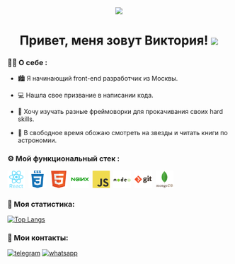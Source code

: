 <div id="header" align="center">
  <img src="https://media.giphy.com/media/11JTxkrmq4bGE0/giphy.gif" width="200"/>
</div>

<h1 align="center" color="blue">
  Привет, меня зовут Виктория!
  <img src="https://media.giphy.com/media/hvRJCLFzcasrR4ia7z/giphy.gif" width="30px"/>
</h1>

### :woman_technologist: О себе :
- :cityscape: Я начинающий front-end разработчик из Москвы.

- :computer: Нашла свое призвание в написании кода.

- :muscle: Хочу изучать разные фреймоворки для прокачивания своих hard skills.

- :telescope: В свободное время обожаю смотреть на звезды и читать книги по астрономии.

### :gear: Мой функциональный стек :
<div>
  <img src="https://github.com/devicons/devicon/blob/master/icons/react/react-original-wordmark.svg" title="React" alt="React" width="40" height="40"/>&nbsp;
  <img src="https://github.com/devicons/devicon/blob/master/icons/css3/css3-plain-wordmark.svg"  title="CSS3" alt="CSS" width="40" height="40"/>&nbsp;
  <img src="https://github.com/devicons/devicon/blob/master/icons/html5/html5-original.svg" title="HTML5" alt="HTML" width="40" height="40"/>&nbsp;
  <img src="https://github.com/devicons/devicon/blob/master/icons/nginx/nginx-original.svg" title="Nginx" **alt="Nginx" width="40" height="40"/>&nbsp;
  <img src="https://github.com/devicons/devicon/blob/master/icons/javascript/javascript-original.svg" title="JavaScript" alt="JavaScript" width="40" height="40"/>&nbsp;
  <img src="https://github.com/devicons/devicon/blob/master/icons/nodejs/nodejs-original-wordmark.svg" title="NodeJS" alt="NodeJS" width="40" height="40"/>&nbsp;
  <img src="https://github.com/devicons/devicon/blob/master/icons/git/git-original-wordmark.svg" title="Git" **alt="Git" width="40" height="40"/>&nbsp;
  <img src="https://github.com/devicons/devicon/blob/master/icons/mongodb/mongodb-original-wordmark.svg" title="MongoDB" **alt="Git" width="40" height="40"/>&nbsp;
</div>

### :abacus: Моя статистика:
[![Top Langs](https://github-readme-stats.vercel.app/api/top-langs/?username=ViktoriiaDev)](https://github.com/anuraghazra/github-readme-stats)

### :iphone: Мои контакты:

[![telegram](https://img.shields.io/badge/Telegram-090909?style=flat-square&logo=telegram)](https://t.me/ViktoriiaKote)
[![whatsapp](https://img.shields.io/badge/WhatsApp-090909?style=flat-square&logo=whatsapp)](https://api.whatsapp.com/send?phone=79137264526)
